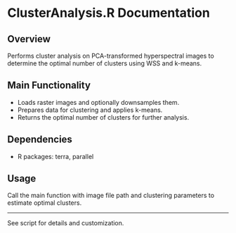 # ClusterAnalysis.R Documentation

## Overview
Performs cluster analysis on PCA-transformed hyperspectral images to determine the optimal number of clusters using WSS and k-means.

## Main Functionality
- Loads raster images and optionally downsamples them.
- Prepares data for clustering and applies k-means.
- Returns the optimal number of clusters for further analysis.

## Dependencies
- R packages: terra, parallel

## Usage
Call the main function with image file path and clustering parameters to estimate optimal clusters.

---
See script for details and customization.